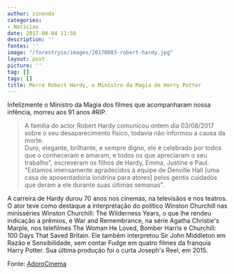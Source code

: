 ```yaml
---
author: zinenda
categories:
- Noticias
date: 2017-08-04 11:58
description: ''
fontes: ''
image: "/forestryio/images/20170803-robert-hardy.jpg"
layout: post
picture: ''
tag: []
tags: []
title: Morre Robert Hardy, o Ministro da Magia de Harry Potter
---
```



Infelizmente o Ministro da Magia dos filmes que acompanharam nossa infência, morreu aos 91 anos #RIP.

<blockquote>A familia do actor Robert Hardy comunicou ontem dia 03/08/2017 sobre o seu desaparecimento físico, todavia não informou a causa da morte.<br>Duro, elegante, brilhante, e sempre digno, ele é celebrado por todos que o conheceram e amaram, e todos os que apreciaram o seu trabalho", escreveram os filhos de Hardy, Emma, Justine e Paul. "Estamos imensamente agradecidos à equipe de Denville Hall [uma casa de aposentadoria londrina para atores] pelos gentis cuidados que deram a ele durante suas últimas semanas".</blockquote>

A carreira de Hardy durou 70 anos nos cinemas, na televisãos e nos teatros. O ator teve como destaque a interpretação do político Winston Churchill nas minisséries Winston Churchill: The Wilderness Years, o que lhe rendeu indicação a prêmios, e War and Remembrance, na série Agatha Christie's Marple, nos telefilmes The Woman He Loved, Bomber Harris e Churchill: 100 Days That Saved Britain. Ele também interpretou Sir John Middleton em Razão e Sensibilidade, sem contar Fudge em quatro filmes da franquia Harry Potter. Sua última produção foi o curta Joseph's Reel, em 2015.

Fonte: [AdoroCinema](http://www.adorocinema.com/noticias/filmes/noticia-132904/)